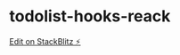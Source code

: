 # todolist-hooks-reack

[Edit on StackBlitz ⚡️](https://stackblitz.com/edit/stackblitz-starters-mvfc3r)